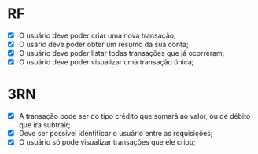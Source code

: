 # RF 

- [x] O usuário deve poder criar uma nova transação;
- [x] O usário deve poder obter um resumo da sua conta;
- [x] O usuário deve poder listar todas transações que já ocorreram;
- [x] O usuário deve poder visualizar uma transação única;

# 3RN 

- [x] A transação pode ser do tipo crédito que somará ao valor, ou de débito que ira subtrair;
- [x] Deve ser possível identificar o usuário entre as requisições;
- [x] O usuário só pode visualizar transações que ele criou;
